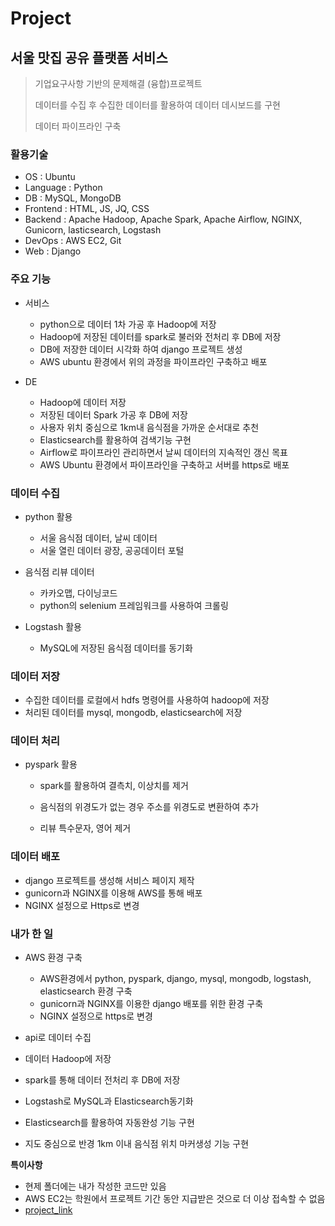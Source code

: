 # Project

## 서울 맛집 공유 플랫폼 서비스

> 기업요구사항 기반의 문제해결 (융합)프로젝트 
>
> 데이터를 수집 후 수집한 데이터를 활용하여 데이터 데시보드를 구현
>
> 데이터 파이프라인 구축



### 활용기술

- OS : Ubuntu
- Language : Python
- DB : MySQL, MongoDB
- Frontend : HTML, JS, JQ, CSS
- Backend : Apache Hadoop, Apache Spark, Apache Airflow, NGINX, Gunicorn, lasticsearch, Logstash
- DevOps : AWS EC2, Git
- Web : Django



### 주요 기능

- 서비스
  - python으로 데이터 1차 가공 후 Hadoop에 저장
  - Hadoop에 저장된 데이터를 spark로 불러와 전처리 후 DB에 저장
  - DB에 저장한 데이터 시각화 하여 django 프로젝트 생성
  - AWS ubuntu 환경에서 위의 과정을 파이프라인 구축하고 배포

- DE
  - Hadoop에 데이터 저장
  - 저장된 데이터 Spark 가공 후 DB에 저장
  - 사용자 위치 중심으로 1km내 음식점을 가까운 순서대로 추천
  - Elasticsearch를 활용하여 검색기능 구현
  - Airflow로 파이프라인 관리하면서 날씨 데이터의 지속적인 갱신 목표
  - AWS Ubuntu 환경에서 파이프라인을 구축하고 서버를 https로 배포




### 데이터 수집

- python 활용
  - 서울 음식점 데이터, 날씨 데이터
  -  서울 열린 데이터 광장, 공공데이터 포털

- 음식점 리뷰 데이터
  -  카카오맵, 다이닝코드
  -  python의 selenium 프레임워크를 사용하여 크롤링

- Logstash 활용
  - MySQL에 저장된 음식점 데이터를 동기화




### 데이터 저장

- 수집한 데이터를 로컬에서 hdfs 명령어를 사용하여 hadoop에 저장
- 처리된 데이터를 mysql, mongodb, elasticsearch에 저장



### 데이터 처리

- pyspark 활용
  - spark를 활용하여 결측치, 이상치를 제거

  - 음식점의 위경도가 없는 경우 주소를 위경도로 변환하여 추가

  - 리뷰 특수문자, 영어 제거





### 데이터 배포

- django 프로젝트를 생성해 서비스 페이지 제작
- gunicorn과 NGINX를 이용해 AWS를 통해 배포
- NGINX 설정으로 Https로 변경



### 내가 한 일

- AWS 환경 구축
  - AWS환경에서 python, pyspark, django, mysql, mongodb, logstash,   elasticsearch 환경 구축
  - gunicorn과 NGINX를 이용한 django 배포를 위한 환경 구축
  - NGINX 설정으로 https로 변경

- api로 데이터 수집
- 데이터 Hadoop에 저장
- spark를 통해 데이터 전처리 후 DB에 저장
- Logstash로 MySQL과 Elasticsearch동기화
- Elasticsearch를 활용하여 자동완성 기능 구현
- 지도 중심으로 반경 1km 이내 음식점 위치 마커생성 기능 구현



**특이사항**

- 현제 폴더에는 내가 작성한 코드만 있음
- AWS EC2는 학원에서 프로젝트 기간 동안 지급받은 것으로 더 이상 접속할 수 없음
- [project_link](https://github.com/codnjs3575/Final_Team04)

